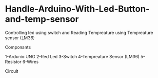 # Handle-Arduino-With-Led-Button-and-temp-sensor

Controlling led using switch and Reading Tempreature using Tempreature sensor (LM36)

Componants 

1-Ardunio UNO
2-Red Led 
3-Switch 
4-Tempreature Sensor (LM36)
5-Resistor
6-Wires

Circuit 
